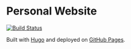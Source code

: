 # Personal Website

[![Build Status](https://github.com/kujenga/site/workflows/Hugo%20Build/badge.svg)](https://github.com/kujenga/site/actions)

Built with [Hugo][hugo] and deployed on [GitHub Pages][ghPages].


<!-- Citations -->
[hugo]: https://gohugo.io
[ghPages]: https://pages.github.com/
